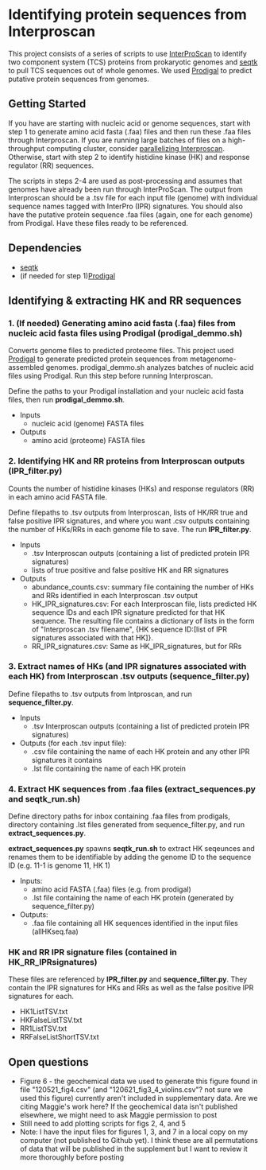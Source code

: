 # Identifying protein sequences from Interproscan

This project consists of a series of scripts to use [InterProScan](https://github.com/ebi-pf-team/interproscan) to identify two component system (TCS) proteins from prokaryotic genomes and [seqtk](https://github.com/lh3/seqtk) to pull TCS sequences out of whole genomes. We used [Prodigal](https://github.com/hyattpd/Prodigal) to predict putative protein sequences from genomes. 

## Getting Started
If you have are starting with nucleic acid or genome sequences, start with step 1 to generate amino acid fasta (.faa) files and then run these .faa files through Interproscan. If you are running large batches of files on a high-throughput computing cluster, consider [parallelizing Interproscan](https://github.com/rice-crc/interproscan). Otherwise, start with step 2 to identify histidine kinase (HK) and response regulator (RR) sequences.

The scripts in steps 2-4 are used as post-processing and assumes that genomes have already been run through InterProScan. The output from Interproscan should be a .tsv file for each input file (genome) with individual sequence names tagged with InterPro (IPR) signatures. You should also have the putative protein sequence .faa files (again, one for each genome) from Prodigal. Have these files ready to be referenced.

## Dependencies
- [seqtk](https://github.com/lh3/seqtk)
- (if needed for step 1)[Prodigal](https://github.com/hyattpd/Prodigal "Prodigal")

## Identifying & extracting HK and RR sequences
### 1. (If needed) Generating amino acid fasta (.faa) files from nucleic acid fasta files using Prodigal (**prodigal_demmo.sh**)
Converts genome files to predicted proteome files. This project used [Prodigal](https://github.com/hyattpd/Prodigal "Prodigal") to generate predicted protein sequences from metagenome-assembled genomes. prodigal_demmo.sh analyzes batches of nucleic acid files using Prodigal. Run this step before running Interproscan.

Define the paths to your Prodigal installation and your nucleic acid fasta files, then run **prodigal_demmo.sh**.

- Inputs
  - nucleic acid (genome) FASTA files
- Outputs
  - amino acid (proteome) FASTA files
  
### 2. Identifying HK and RR proteins from Interproscan outputs (**IPR_filter.py**)
Counts the number of histidine kinases (HKs) and response regulators (RR) in each amino acid FASTA file.

Define filepaths to .tsv outputs from Interproscan, lists of HK/RR true and false positive IPR signatures, and where you want .csv outputs containing the number of HKs/RRs in each genome file to save. The run **IPR_filter.py**.

- Inputs
  - .tsv Interproscan outputs (containing a list of predicted protein IPR signatures)
  - lists of true positive and false positive HK and RR signatures
- Outputs
  - abundance_counts.csv: summary file containing the number of HKs and RRs identified in each Interproscan .tsv output 
  - HK_IPR_signatures.csv: For each Interproscan file, lists predicted HK sequence IDs and each IPR signature predicted for that HK sequence. The resulting file contains a dictionary of lists in the form of "Interproscan .tsv filename", {HK sequence ID:[list of IPR signatures associated with that HK]}. 
  - RR_IPR_signatures.csv: Same as HK_IPR_signatures, but for RRs

### 3. Extract names of HKs (and IPR signatures associated with each HK) from Interproscan .tsv outputs (**sequence_filter.py**)

Define filepaths to .tsv outputs from Intproscan, and run **sequence_filter.py**.

- Inputs
  - .tsv Interproscan outputs (containing a list of predicted protein IPR signatures)
- Outputs (for each .tsv input file):
  - .csv file containing the name of each HK protein and any other IPR signatures it contains 
  - .lst file containing the name of each HK protein

### 4. Extract HK sequences from .faa files (**extract_sequences.py** and **seqtk_run.sh**)
Define directory paths for inbox containing .faa files from prodigals, directory containing .lst files generated from sequence_filter.py, and run **extract_sequences.py**.

**extract_sequences.py** spawns **seqtk_run.sh** to extract HK seqeunces and renames them to be identifiable by adding the genome ID to the sequence ID (e.g. 11-1 is genome 11, HK 1)

- Inputs:
  - amino acid FASTA (.faa) files (e.g. from prodigal)
  - .lst file containing the name of each HK protein (generated by sequence_filter.py)
- Outputs:
  - .faa file containing all HK sequences identified in the input files (allHKseq.faa) 
  
### HK and RR IPR signature files (contained in HK_RR_IPRsignatures)
These files are referenced by **IPR_filter.py** and **sequence_filter.py**. They contain the IPR signatures for HKs and RRs as well as the false positive IPR signatures for each. 
- HK1ListTSV.txt
- HKFalseListTSV.txt
- RR1ListTSV.txt
- RRFalseListShortTSV.txt

## Open questions
- Figure 6 - the geochemical data we used to generate this figure found in file "120521_fig4.csv" (and "120621_fig3_4_violins.csv"? not sure we used this figure) currently aren't included in supplementary data. Are we citing Maggie's work here? If the geochemical data isn't published elsewhere, we might need to ask Maggie permission to post 
- Still need to add plotting scripts for figs 2, 4, and 5
- Note: I have the input files for figures 1, 3, and 7 in a local copy on my computer (not published to Github yet). I think these are all permutations of data that will be published in the supplement but I want to review it more thoroughly before posting